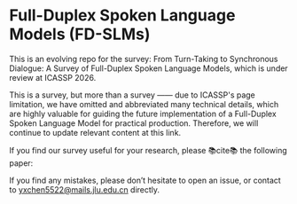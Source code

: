 # Full-Duplex Spoken Language Models (FD-SLMs)
This is an evolving repo for the survey: From Turn-Taking to Synchronous Dialogue: A Survey of Full-Duplex Spoken Language Models, which is under review at ICASSP 2026. 

This is a survey, but more than a survey —— due to ICASSP's page limitation, we have omitted and abbreviated many technical details, which are highly valuable for guiding the future implementation of a Full-Duplex Spoken Language Model for practical production. Therefore, we will continue to update relevant content at this link.

If you find our survey useful for your research, please 📚cite📚 the following paper:

If you find any mistakes, please don’t hesitate to open an issue, or contact to yxchen5522@mails.jlu.edu.cn directly.


